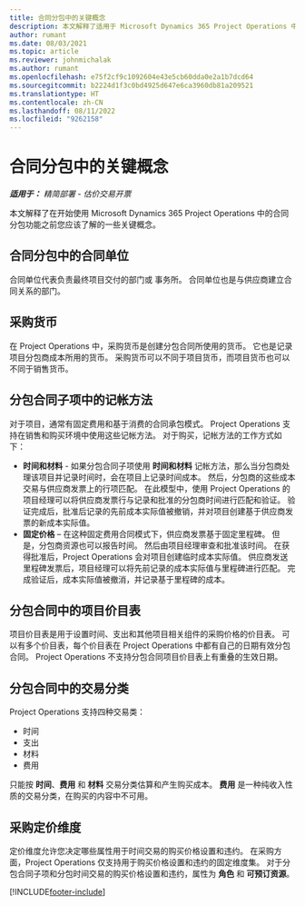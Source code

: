 ```yaml
---
title: 合同分包中的关键概念
description: 本文解释了适用于 Microsoft Dynamics 365 Project Operations 中的合同分包的一些关键概念。
author: rumant
ms.date: 08/03/2021
ms.topic: article
ms.reviewer: johnmichalak
ms.author: rumant
ms.openlocfilehash: e75f2cf9c1092604e43e5cb60dda0e2a1b7dcd64
ms.sourcegitcommit: b2224d1f3c0bd4925d647e6ca3960db81a209521
ms.translationtype: HT
ms.contentlocale: zh-CN
ms.lasthandoff: 08/11/2022
ms.locfileid: "9262158"
---
```

# <a name="key-concepts-in-subcontracting"></a>合同分包中的关键概念


_**适用于：** 精简部署 - 估价交易开票_

本文解释了在开始使用 Microsoft Dynamics 365 Project Operations 中的合同分包功能之前您应该了解的一些关键概念。

## <a name="contracting-unit-on-the-subcontract"></a>合同分包中的合同单位

合同单位代表负责最终项目交付的部门或 事务所。 合同单位也是与供应商建立合同关系的部门。

## <a name="purchase-currency"></a>采购货币

在 Project Operations 中，采购货币是创建分包合同所使用的货币。 它也是记录项目分包商成本所用的货币。 采购货币可以不同于项目货币，而项目货币也可以不同于销售货币。

## <a name="billing-methods-on-subcontract-lines"></a>分包合同子项中的记帐方法

对于项目，通常有固定费用和基于消费的合同承包模式。 Project Operations 支持在销售和购买环境中使用这些记帐方法。 对于购买，记帐方法的工作方式如下：

- **时间和材料** - 如果分包合同子项使用 **时间和材料** 记帐方法，那么当分包商处理该项目并记录时间时，会在项目上记录时间成本。 然后，分包商的这些成本交易与供应商发票上的行项匹配。 在此模型中，使用 Project Operations 的项目经理可以将供应商发票行与记录和批准的分包商时间进行匹配和验证。 验证完成后，批准后记录的先前成本实际值被撤销，并对项目创建基于供应商发票的新成本实际值。
- **固定价格** – 在这种固定费用合同模式下，供应商发票基于固定里程碑。 但是，分包商资源也可以报告时间。 然后由项目经理审查和批准该时间。 在获得批准后，Project Operations 会对项目创建临时成本实际值。 供应商发送里程碑发票后，项目经理可以将先前记录的成本实际值与里程碑进行匹配。 完成验证后，成本实际值被撤消，并记录基于里程碑的成本。

## <a name="project-price-lists-on-subcontracts"></a>分包合同中的项目价目表

项目价目表是用于设置时间、支出和其他项目相关组件的采购价格的价目表。 可以有多个价目表，每个价目表在 Project Operations 中都有自己的日期有效分包合同。 Project Operations 不支持分包合同项目价目表上有重叠的生效日期。

## <a name="transaction-classes-on-subcontracts"></a>分包合同中的交易分类

Project Operations 支持四种交易类：

- 时间
- 支出
- 材料
- 费用

只能按 **时间**、**费用** 和 **材料** 交易分类估算和产生购买成本。 **费用** 是一种纯收入性质的交易分类，在购买的内容中不可用。

## <a name="purchase-pricing-dimensions"></a>采购定价维度

定价维度允许您决定哪些属性用于时间交易的购买价格设置和违约。 在采购方面，Project Operations 仅支持用于购买价格设置和违约的固定维度集。 对于分包合同子项和分包时间交易的购买价格设置和违约，属性为 **角色** 和 **可预订资源**。

[!INCLUDE[footer-include](../../includes/footer-banner.md)]
